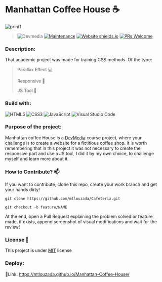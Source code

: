 # Manhattan Coffee House ☕

![print1](https://github.com/mtlouzada/Cafeteria/assets/120414065/45f894e1-0732-4cec-8a64-757639d77c7d)

> ![Devmedia](https://img.shields.io/badge/DevMedia-E7ECEB?style=for-the-badge&logo=appium&logoColor=83B81A) [![Maintenance](https://img.shields.io/badge/Maintained%3F-yes-green.svg)](https://GitHub.com/Naereen/StrapDown.js/graphs/commit-activity) [![Website shields.io](https://img.shields.io/website-up-down-green-red/http/shields.io.svg)](http://shields.io/) [![PRs Welcome](https://img.shields.io/badge/PRs-welcome-brightgreen.svg?style=flat-square)](http://makeapullrequest.com) 

### Description:

That academic project was made for training CSS methods. Of the type:

> Parallax Effect 💻
>
> Responsive 📱
>
> JS Tool 🔧


### Build with:
![HTML5](https://img.shields.io/badge/html5-%23E34F26.svg?style=for-the-badge&logo=html5&logoColor=white) ![CSS3](https://img.shields.io/badge/css3-%231572B6.svg?style=for-the-badge&logo=css3&logoColor=white) ![JavaScript](https://img.shields.io/badge/javascript-%23323330.svg?style=for-the-badge&logo=javascript&logoColor=%23F7DF1E) ![Visual Studio Code](https://img.shields.io/badge/Visual%20Studio%20Code-0078d7.svg?style=for-the-badge&logo=visual-studio-code&logoColor=white)


### Purpose of the project:

Manhattan coffee House is a [DevMedia](https://www.devmedia.com.br/) course project, where your challenge is to create a website for a fictitious coffee shop. It is worth remembering that in this project it was not necessary to create the responsive part and use a JS tool, I did it by my own choice, to challenge myself and learn more about it.

### How to Contribute? 📫

If you want to contribute, clone this repo, create your work branch and get your hands dirty!

```
git clone https://github.com/mtlouzada/Cafeteria.git
```

```
git checkout -b feature/NAME
```

At the end, open a Pull Request explaining the problem solved or feature made, if exists, append screenshot of visual modifications and wait for the review!

### License 📃

This project is under [MIT](https://github.com/mtlouzada/Cafeteria/blob/main/LICENSE) license

### Deploy:

🔗Link: https://mtlouzada.github.io/Manhattan-Coffee-House/
